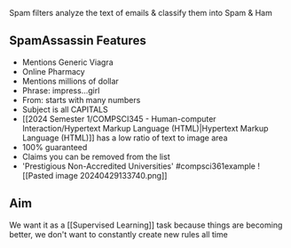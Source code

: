 Spam filters analyze the text of emails & classify them into Spam & Ham
## SpamAssassin Features
- Mentions Generic Viagra
- Online Pharmacy
- Mentions millions of dollar
- Phrase: impress...girl
- From: starts with many numbers
- Subject is all CAPITALS
- [[2024 Semester 1/COMPSCI345 - Human-computer Interaction/Hypertext Markup Language (HTML)|Hypertext Markup Language (HTML)]] has a low ratio of text to image area
- 100% guaranteed
- Claims you can be removed from the list
- 'Prestigious Non-Accredited Universities'
#compsci361example ![[Pasted image 20240429133740.png]]

## Aim
We want it as a [[Supervised Learning]] task because things are becoming better, we don't want to constantly create new rules all time